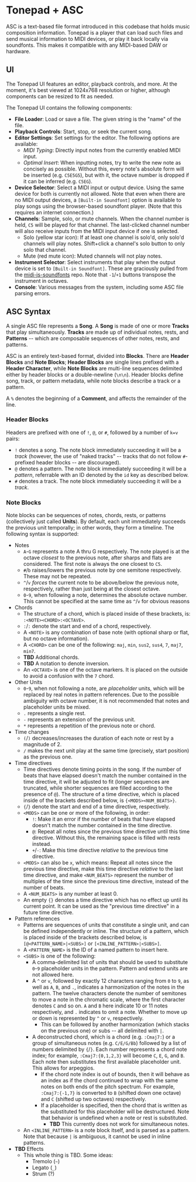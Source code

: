 # Tonepad + ASC

ASC is a text-based file format introduced in this codebase that holds music composition information. Tonepad is a player that can load such files and send musical information to MIDI devices, or play it back locally via soundfonts. This makes it compatible with any MIDI-based DAW or hardware.

## UI

The Tonepad UI features an editor, playback controls, and more. At the moment, it's best viewed at 1024x768 resolution or higher, although components can be resized to fit as needed.

The Tonepad UI contains the following components:

- **File Loader**: Load or save a file. The given string is the "name" of the file.
- **Playback Controls**: Start, stop, or seek the current song.
- **Editor Settings**: Set settings for the editor. The following options are available:
  - _MIDI Typing_: Directly input notes from the currently enabled MIDI input.
  - _Optimal Insert_: When inputting notes, try to write the new note as concisely as possible. Without this, every note's absolute form will be inserted (e.g. `C5E5G5`), but with it, the octave number is dropped if it can be inferred (e.g. `C5EG`).
- **Device Selector**: Select a MIDI input or output device. Using the same device for both is currently not allowed. Note that even when there are no MIDI output devices, a `[Built-in Soundfont]` option is available to play songs using the browser-based soundfont player. (Note that this requires an internet connection.)
- **Channels**: Sample, solo, or mute channels. When the channel number is held, `C5` will be played for that channel. The last-clicked channel number will also receive inputs from the MIDI input device if one is selected.
  - Solo (yellow star icon): If at least one channel is solo'd, only solo'd channels will play notes. Shift+click a channel's solo button to only solo that channel.
  - Mute (red mute icon): Muted channels will not play notes.
- **Instrument Selector**: Select instruments that play when the output device is set to `[Built-in Soundfont]`. These are graciously pulled from the [midi-js-soundfonts](https://github.com/gleitz/midi-js-soundfonts) repo. Note that `-1`/`+1` buttons transpose the instrument in octaves.
- **Console**: Various messages from the system, including some ASC file parsing errors.

## ASC Syntax

A single ASC file represents a **Song**. A **Song** is made of one or more **Tracks** that play simultaneously. **Tracks** are made up of individual notes, rests, and **Patterns** -- which are composable sequences of other notes, rests, and patterns.

ASC is an entirely text-based format, divided into **Blocks**. There are **Header Blocks** and **Note Blocks**; **Header Blocks** are single lines prefixed with a **Header Character**, while **Note Blocks** are multi-line sequences delimited either by header blocks or a double-newline (`\n\n`). Header blocks define song, track, or pattern metadata, while note blocks describe a track or a pattern.

A `%` denotes the beginning of a **Comment**, and affects the remainder of the line.

### Header Blocks

Headers are prefixed with one of `!`, `@`, or `#`, followed by a number of `k=v` pairs:

- `!` denotes a song. The note block immediately succeeding it will be a _track_ (however, the use of "naked tracks" -- tracks that do not follow `#`-prefixed header blocks -- are discouraged).
- `@` denotes a pattern. The note block immediately succeeding it will be a _pattern_, referrable with an ID denoted by the `id` key as described below.
- `#` denotes a track. The note block immediately succeeding it will be a _track_.

### Note Blocks

Note blocks can be sequences of notes, chords, rests, or patterns (collectively just called **Units**). By default, each unit immediately succeeds the previous unit temporally; in other words, they form a timeline. The following syntax is supported:

- Notes
  - `A`-`G` represents a note A thru G respectively. The note played is at the octave _closest_ to the previous note, after sharps and flats are considered. The first note is always the one closest to `C5`.
  - `#`/`b` raises/lowers the previous note by one semitone respectively. These may not be repeated.
  - `^`/`v` _forces_ the current note to be above/below the previous note, respectively, rather than just being at the closest octave.
  - `0`-`9`, when following a note, determines the absolute octave number. This cannot be specified at the same time as `^`/`v` for obvious reasons
- Chords
  - The structure of a chord, which is placed inside of these brackets, is: `:<NOTE><CHORD>:<OCTAVE>`.
  - `:`/`:` denote the start and end of a chord, respectively.
  - A `<NOTE>` is any combination of base note (with optional sharp or flat, but no octave information).
  - A `<CHORD>` can be one of the following: `maj`, `min`, `sus2`, `sus4`, `7`, `maj7`, `min7`.
  - **TBD** Additional chords.
  - **TBD** A notation to denote inversion.
  - An `<OCTAVE>` is one of the octave markers. It is placed on the outside to avoid a confusion with the `7` chord.
- Other Units
  - `0`-`9`, when not following a note, are _placeholder_ units, which will be replaced by real notes in pattern references. Due to the possible ambiguity with octave number, it is not recommended that notes and placeholder units be mixed.
  - `.` represents a single rest.
  - `-` represents an extension of the previous unit.
  - `*` represents a repetition of the previous note or chord.
- Time changes
  - `(`/`)` decreases/increases the duration of each note or rest by a magnitude of 2.
  - `/` makes the next unit play at the same time (precisely, start position) as the previous one.
- Time directives
  - Time directives denote timing points in the song. If the number of beats that have elapsed doesn't match the number contained in the time directive, it will be adjusted to fit (longer sequences are truncated, while shorter sequences are filled according to the presence of `@`). The structure of a time directive, which is placed inside of the brackets described below, is `{<MODS><NUM_BEATS>}`.
  - `{`/`}` denote the start and end of a time directive, respectively.
  - `<MODS>` can be one or more of the following, in order:
    - `!`: Make it an error if the number of beats that have elapsed doesn't match the number contained in the time directive.
    - `@`: Repeat all notes since the previous time directive until this time directive. Without this, the remaining space is filled with rests instead.
    - `+`/`-`: Make this time directive _relative_ to the previous time directive.
  - `<MODS>` can also be `x`, which means: Repeat all notes since the previous time directive, make this time directive _relative_ to the last time directive, and make `<NUM_BEATS>` represent the number of multiples of the time since the previous time directive, instead of the number of beats.
  - A `<NUM_BEATS>` is any number at least 0.
  - An empty `{}` denotes a time directive which has no effect up until its current point. It can be used as the "previous time directive" in a future time directive.
- Pattern references
  - Patterns are sequences of units that constitute a single unit, and can be defined independently or inline. The structure of a pattern, which is placed inside of the brackets described below, is `[@<PATTERN_NAME>|<SUBS>]` or `[<INLINE_PATTERN>|<SUBS>]`.
  - A `<PATTERN_NAME>` is the ID of a named pattern to insert here.
  - `<SUBS>` is one of the following:
    - A comma-delimited list of units that should be used to substitute `0`-`9` placeholder units in the pattern. Pattern and extend units are not allowed here.
    - A `^` or `v`, followed by exactly 12 characters ranging from `0` to `9`, as well as `A`, `B`, and `.`, indicates a harmonization of the notes in the pattern. The twelve characters denote the number of semitones to move a note in the chromatic scale, where the first character denotes `C` and so on. `A` and `B` here indicate 10 or 11 notes respectively, and `.` indicates to omit a note. Whether to move up or down is represented by `^` or `v`, respectively.
      - This can be followed by another harmonization (which stacks on the previous one) or subs -- all delimited with `|`.
    - A deconstructed chord, which is a chord (e.g. `:Cmaj7:`) or a group of simultaneous notes (e.g. `C/E/G/Bb`) followed by a list of numbers delimited by `{`/`}`. Each number represents a chord note index; for example, `:Cmaj7:{0,1,2,3}` will become `C`, `E`, `G`, and `B`. Each note then substitutes the first available placeholder unit. This allows for arpeggios.
      - If the chord note index is out of bounds, then it will behave as an index as if the chord continued to wrap with the same notes on both ends of the pitch spectrum. For example, `:Cmaj7:{-1,7}` is converted to `B` (shifted down one octave) and `C` (shifted up two octaves) respectively.
      - If a placeholder is specified, then the chord that is written as the substituted for this placeholder will be destructured. Note that behavior is undefined when a note or rest is substituted.
        - **TBD** This currently does not work for simultaneous notes.
  - An `<INLINE_PATTERN>` is a note block itself, and is parsed as a pattern. Note that because `|` is ambiguous, it cannot be used in inline patterns.
- **TBD** Effects
  - This whole thing is TBD. Some ideas:
    - Tremolo (`~`)
    - Legato (`_`)
    - Strum (?)
